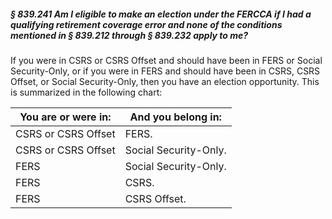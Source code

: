 ##### § 839.241 Am I eligible to make an election under the FERCCA if I had a qualifying retirement coverage error and none of the conditions mentioned in § 839.212 through § 839.232 apply to me? #####

If you were in CSRS or CSRS Offset and should have been in FERS or Social Security-Only, or if you were in FERS and should have been in CSRS, CSRS Offset, or Social Security-Only, then you have an election opportunity. This is summarized in the following chart:

|You are or were in:| And you belong in:  |
|-------------------|---------------------|
|CSRS or CSRS Offset|        FERS.        |
|CSRS or CSRS Offset|Social Security-Only.|
|       FERS        |Social Security-Only.|
|       FERS        |        CSRS.        |
|       FERS        |    CSRS Offset.     |